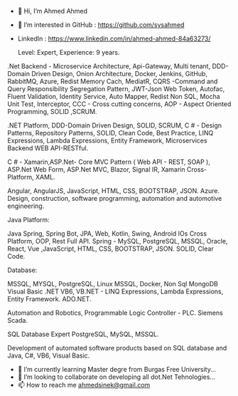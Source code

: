 - 👋 Hi, I’m Ahmed Ahmed
- 👀 I’m interested in GitHub :    https://github.com/sysahmed
-  LinkedIn : https://www.linkedin.com/in/ahmed-ahmed-84a63273/

     Level: Expert, Experience: 9 years.

.Net Backend - Microservice Architecture, Api-Gateway, Multi tenant, DDD-Domain Driven Design, Onion Architecture, Docker, Jenkins, GitHub, RabbitMQ, Azure, Redist Memory Cach, MediatR, CQRS -Command and Query Responsibility Segregation Pattern,  JWT-Json Web Token, Autofac, Fluent Validation, Identity Service, Auto Mapper, Redist Non SQL, Mocha Unit Test, Interceptor, CCC - Cross cutting concerns, AOP - Aspect Oriented Programming, SOLID ,SCRUM.

.NET Platform, DDD-Domain Driven Design, SOLID, SCRUM,
C # - Design Patterns, Repository Patterns, SOLID, Clean Code, Best Practice, LINQ Expressions, Lambda Expressions, Entity Framework, Microservices Backend WEB API-RESTful.

C # - Xamarin,ASP.Net- Core MVC Pattern ( Web API - REST, SOAP ), ASP.Net
Web Form, ASP.Net MVC, Blazor, Signal IR, Xamarin Cross-Platform, XAML.

Angular, AngularJS, JavaScript, HTML, CSS, BOOTSTRAP, JSON. Azure.
Design, construction, software programming, automation and automotive engineering.
 



Java Platform:

Java Spring, Spring Bot, JPA, Web, Kotlin, Swing, Android IOs Cross Platform, OOP, Rest Full API.
Spring - MySQL, PostgreSQL, MSSQL, Oracle,
React, Vue ,JavaScript, HTML, CSS, BOOTSTRAP, JSON. SOLID, Clear Code.

Database:

MSSQL, MYSQL, PostgreSQL, Linux MSSQL, Docker, Non Sql MongoDB Visual Basic .NET
VB6, VB.NET - LINQ Expressions, Lambda Expressions, Entity Framework. ADO.NET.

Automation and Robotics, Programmable Logic Controller - PLC. Siemens Scada.

SQL Database Expert PostgreSQL, MySQL, MSSQL.

Development of automated software products based on SQL database and
Java, C#, VB6, Visual Basic.

- 🌱 I’m currently learning Master degre from Burgas Free University...
- 💞️ I’m looking to collaborate on developing all dot.Net Tehnologies...
- 📫 How to reach me ahmedsinek@gmail.com

<!---
sysahmed/sysahmed is a ✨ special ✨ repository because its `README.md` (this file) appears on your GitHub profile.
You can click the Preview link to take a look at your changes.
--->
